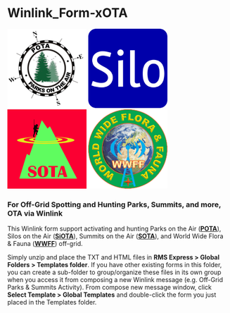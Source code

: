 # Winlink_Form-xOTA
![POTA Logo](img/POTA.png) ![SiOTA Logo](img/SiOTA.png) ![SOTA Logo](img/SOTA.png) ![WWFF Logo](img/WWFF.png)
### For Off-Grid Spotting and Hunting Parks, Summits, and more, OTA via Winlink

This Winlink form support activating and hunting Parks on the Air (**[POTA](https://pota.app/#/)**), Silos on the Air (**[SiOTA](https://www.silosontheair.com/)**), Summits on the Air (**[SOTA](https://sotawatch.sota.org.uk/en/)**), and World Wide Flora & Fauna (**[WWFF](https://wwff.co/dx-cluster/)**) off-grid.

Simply unzip and place the TXT and HTML files in **RMS Express > Global Folders > Templates folder**. If you have other existing forms in this folder, you can create a sub-folder to group/organize these files in its own group when you access it from composing a new Winlink message (e.g. Off-Grid Parks & Summits Activity). From compose new message window, click **Select Template > Global Templates** and double-click the form you just placed in the Templates folder.
